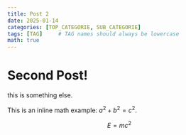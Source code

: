 ```yaml
---
title: Post 2
date: 2025-01-14
categories: [TOP_CATEGORIE, SUB_CATEGORIE]
tags: [TAG]     # TAG names should always be lowercase
math: true
---
```


# Second Post!

this is something else.

This is an inline math example: $a^2 + b^2 = c^2$.

$$
E = mc^2
$$
